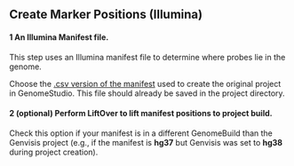 ## Create Marker Positions (Illumina)

#### 1 An Illumina Manifest file.
This step uses an Illumina manifest file to determine where probes lie in the genome.

Choose the [.csv version of the manifest](https://docs.google.com/document/d/1BMu1zp8er9NY-QFRh-7ZOeX1HnGj_yAYYh3BarASwPY/edit?pli=1#bookmark=id.e14mve4bgxmr) used to create the original project in GenomeStudio. This file should already be saved in the project directory.

#### 2 (optional) Perform LiftOver to lift manifest positions to project build.
Check this option if your manifest is in a different GenomeBuild than the Genvisis project (e.g., if the manifest is **hg37** but Genvisis was set to **hg38** during project creation).
